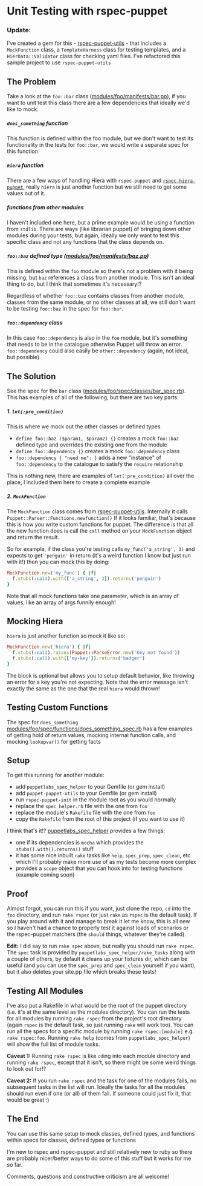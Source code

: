 # Unit Testing with rspec-puppet

### Update:

I've created a gem for this - [rspec-puppet-utils](https://github.com/Accuity/rspec-puppet-utils) - that includes a `MockFunction` class, a `TemplateHarness` class for testing templates, and a `HierData::Validator` class for checking yaml files. I've refactored this sample project to use `rspec-puppet-utils`

## The Problem

Take a look at the `foo::bar` class ([modules/foo/manifests/bar.pp](modules/foo/manifests/bar.pp)), if you want to unit test this class there are a few dependencies that ideally we'd like to mock:

##### `does_something` function
This function is defined within the foo module, but we don't want to test its functionality in the tests for `foo::bar`, we would write a separate spec for this function

##### `hiera` function
There are a few ways of handling Hiera with `rspec-puppet` and [`rspec-hiera-puppet`](https://github.com/amfranz/rspec-hiera-puppet), really `hiera` is just another function but we still need to get some values out of it.

##### functions from other modules
I haven't included one here, but a prime example would be using a function from `stdlib`. There are ways (like librarian puppet) of bringing down other modules during your tests, but again, ideally we only want to test this specific class and not any functions that the class depends on.

##### `foo::baz` defined type ([modules/foo/manifests/baz.pp](modules/foo/manifests/baz.pp))
This is defined within the `foo` module so there's not a problem with it being missing, but `baz` references a class from another module. This isn't an ideal thing to do, but I think that sometimes it's necessary!?

Regardless of whether `foo::baz` contains classes from another module, classes from the same module, or no other classes at all, we still don't want to be testing `foo::baz` in the spec for `foo::bar`.

##### `foo::dependency` class
In this case `foo::dependency` is also in the `foo` module, but it's something that needs to be in the catalogue otherwise Puppet will throw an error. `foo::dependency` could also easily be `other::dependency` (again, not ideal, but possible).

## The Solution

See the spec for the `bar` class ([modules/foo/spec/classes/bar_spec.rb](modules/foo/spec/classes/bar_spec.rb)). This has examples of all of the following, but there are two key parts:

##### 1. `let(:pre_condition)`

This is where we mock out the other classes or defined types
- `define foo::baz ($param1, $param2) {}` creates a mock `foo::baz` defined type and overrides the existing one from the module
- `define foo::dependency {}` creates a mock `foo::dependency` class
- `foo::dependency { "need me": }` adds a new "instance" of `foo::dependency` to the catalogue to satisfy the `require` relationship

This is nothing new, there are examples of `let(:pre_condition)` all over the place, I included them here to create a complete example

##### 2. `MockFunction`

The `MockFunction` class comes from [rspec-puppet-utils](https://github.com/Accuity/rspec-puppet-utils). Internally it calls `Puppet::Parser::Functions.newfunction()` If it looks familiar, that's because this is how you write custom functions for puppet. The difference is that all the new function does is call the `call` method on your `MockFunction` object and return the result.

So for example, if the class you're testing calls `my_func('a_string', 3)` and expects to get `'penguin'` in return (it's a weird function I know but just run with it!) then you can mock this by doing:

```ruby
MockFunction.new('my_func') { |f|
  f.stubs(:call).with(['a_string', 3]).returns('penguin')
}
```

Note that all mock functions take one parameter, which is an array of values, like an array of args funnily enough!

## Mocking Hiera

`hiera` is just another function so mock it like so:

```ruby
MockFunction.new('hiera') { |f|
  f.stubs(:call).raises(Puppet::ParseError.new('Key not found'))
  f.stubs(:call).with(['my-key']).returns('badger')
}
```

The block is optional but allows you to setup default behavior, like throwing an error for a key you're not expecting. Note that the error message isn't exactly the same as the one that the real `hiera` would thrown!

## Testing Custom Functions

The spec for `does_something` [modules/foo/spec/functions/does_something_spec.rb](modules/foo/spec/functions/does_something_spec.rb) has a few examples of getting hold of return values, mocking internal function calls, and mocking `lookupvar()` for getting facts

## Setup

To get this running for another module:
- add `puppetlabs_spec_helper` to your Gemfile (or gem install)
- add `puppet-puppet-utils` to your Gemfile (or gem install)
- run `rspec-puppet-init` in the module root as you would normally
- replace the `spec_helper.rb` file with the one from `foo`
- replace the module's `Rakefile` file with the one from `foo`
- copy the `Rakefile` from the root of this project (if you want to use it)

I think that's it!? [puppetlabs_spec_helper](http://rubygems.org/gems/puppetlabs_spec_helper) provides a few things:
- one if its dependencies is `mocha` which provides the `stubs().with().returns()` stuff
- it has some nice inbuilt `rake` tasks like `help`, `spec_prep`, `spec_clean`, etc which I'll probably make more use of as my tests become more complex
- provides a `scope` object that you can hook into for testing functions (example coming soon)

## Proof

Almost forgot, you can run this if you want, just clone the repo, `cd` into the `foo` directory, and run `rake rspec` (or just `rake` as `rspec` is the default task). If you play around with it and manage to break it let me know, this is all new so I haven't had a chance to properly test it against loads of scenarios or the rspec-puppet matchers (the `should` things, whatever they're called).

**Edit:** I did say to run `rake spec` above, but really you should run `rake rspec`. The `spec` task is provided by `puppetlabs_spec_helper/rake_tasks` along with a couple of others, by default it cleans up your fixtures dir, which can be useful (and you can use the `spec_prep` and `spec_clean` yourself if you want), but it also deletes your site.pp file which breaks these tests!

## Testing All Modules

I've also put a Rakefile in what would be the root of the puppet directory (i.e. it's at the same level as the modules directory). You can run the tests for all modules by running `rake rspec` from the project's root directory (again `rspec` is the default task, so just running `rake` will work too). You can run all the specs for a specific module by running `rake rspec:[module]` e.g. `rake rspec:foo`. Running `rake help` (comes from `puppetlabs_spec_helper`) will show the full list of module tasks.

**Caveat 1:** Running `rake rspec` is like `cd`ing into each module directory and running `rake rspec`, except that it isn't, so there might be some weird things to look out for!?

**Caveat 2:** If you run `rake rspec` and the task for one of the modules fails, no subsequent tasks in the list will run. Ideally the tasks for all the modules should run even if one (or all) of them fail. If someone could just fix it, that would be great :)

## The End

You can use this same setup to mock classes, defined types, and functions within specs for classes, defined types or functions

I'm new to rspec and rspec-puppet and still relatively new to ruby so there are probably nicer/better ways to do some of this stuff but it works for me so far.

Comments, questions and constructive criticism are all welcome!
